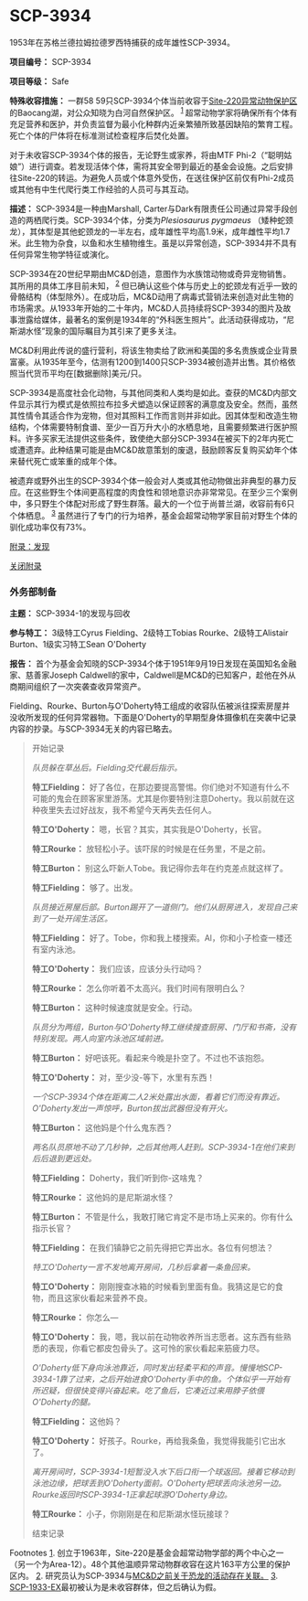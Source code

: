 # SCP-3934
                        






1953年在苏格兰德拉姆拉德罗西特捕获的成年雄性SCP-3934。



**项目编号：** SCP-3934

**项目等级：** Safe

**特殊收容措施：** 一群58 59只SCP-3934个体当前收容于[Site-220异常动物保护区](/scp-3602)的Baocang湖，对公众知晓为白河自然保护区。<sup class='footnoteref'>
 <a shape='rect' class='footnoteref' id='footnoteref-1' href='javascript:;' onclick='WIKIDOT.page.utils.scrollToReference(&apos;footnote-1&apos;)'>1</a>
</sup>超常动物学家将确保所有个体有充足营养和医护，并负责监督为最小化种群内近亲繁殖所致基因缺陷的繁育工程。死亡个体的尸体将在标准测试检查程序后焚化处置。

对于未收容SCP-3934个体的报告，无论野生或家养，将由MTF Phi-2（“聪明姑娘”）进行调查。若发现活体个体，需将其安全带到最近的基金会设施。之后安排往Site-220的转运。为避免人员或个体意外受伤，在送往保护区前仅有Phi-2成员或其他有中生代爬行类工作经验的人员可与其互动。

**描述：** SCP-3934是一种由Marshall, Carter与Dark有限责任公司通过异常手段创造的两栖爬行类。SCP-3934个体，分类为*Plesiosaurus pygmaeus* （矮种蛇颈龙），其体型是其他蛇颈龙的一半左右，成年雄性平均高1.9米，成年雌性平均1.7米。此生物为杂食，以鱼和水生植物维生。虽是以异常创造，SCP-3934并不具有任何异常生物学特征或演化。

SCP-3934在20世纪早期由MC&D创造，意图作为水族馆动物或奇异宠物销售。其所用的具体工序目前未知，<sup class='footnoteref'>
 <a shape='rect' class='footnoteref' id='footnoteref-2' href='javascript:;' onclick='WIKIDOT.page.utils.scrollToReference(&apos;footnote-2&apos;)'>2</a>
</sup>但已确认这些个体与历史上的蛇颈龙有近乎一致的骨骼结构（体型除外）。在成功后，MC&D动用了病毒式营销法来创造对此生物的市场需求。从1933年开始的二十年内，MC&D人员持续将SCP-3934的图片及故事泄露给媒体，最著名的案例是1934年的“外科医生照片”。此活动获得成功，“尼斯湖水怪”现象的国际瞩目为其引来了更多关注。

MC&D利用此传说的盛行营利，将该生物卖给了欧洲和美国的多名贵族或企业背景富豪。从1935年至今，估测有1200到1400只SCP-3934被创造并出售。其价格依照当代货币平均在[数据删除]美元/只。

SCP-3934是高度社会化动物，与其他同类和人类均是如此。查获的MC&D内部文件显示其行为模式是依照拉布拉多犬塑造以保证顾客的满意度及安全。然而，虽然其性情令其适合作为宠物，但对其照料工作而言则并非如此。因其体型和改造生物结构，个体需要特制食谱、至少一百万升大小的水栖息地，且需要频繁进行医护照料。许多买家无法提供这些条件，致使绝大部分SCP-3934在被买下的2年内死亡或遭遗弃。此种结果可能是由MC&D故意策划的废退，鼓励顾客反复购买幼年个体来替代死亡或笨重的成年个体。

被遗弃或野外出生的SCP-3934个体一般会对人类或其他动物做出非典型的暴力反应。在这些野生个体间更高程度的肉食性和领地意识亦非常常见。在至少三个案例中，多只野生个体配对形成了野生群落。最大的一个位于尚普兰湖，收容前有6只个体栖息。<sup class='footnoteref'>
 <a shape='rect' class='footnoteref' id='footnoteref-3' href='javascript:;' onclick='WIKIDOT.page.utils.scrollToReference(&apos;footnote-3&apos;)'>3</a>
</sup>虽然进行了专门的行为培养，基金会超常动物学家目前对野生个体的驯化成功率仅有73%。


<a shape='rect' class='collapsible-block-link' href='javascript:;'>&#38468;&#24405;&#65306;&#21457;&#29616;</a>

<a shape='rect' class='collapsible-block-link' href='javascript:;'>&#20851;&#38381;&#38468;&#24405;</a>



### 外务部制备


**主题：** SCP-3934-1的发现与回收

**参与特工：** 3级特工Cyrus Fielding、2级特工Tobias Rourke、2级特工Alistair Burton、1级实习特工Sean O'Doherty

**报告：** 首个为基金会知晓的SCP-3934个体于1951年9月19日发现在英国知名金融家、慈善家Joseph Caldwell的家中，Caldwell是MC&D的已知客户，趁他在外从商期间组织了一次突袭查收异常资产。

Fielding、Rourke、Burton与O'Doherty特工组成的收容队伍被派往探索房屋并没收所发现的任何异常器物。下面是O'Doherty的早期型身体摄像机在突袭中记录内容的抄录。与SCP-3934无关的内容已略去。


> 开始记录
> 
> *队员躲在草丛后。Fielding交代最后指示。* 
> 
> **特工Fielding：** 好了各位，在那边要提高警惕。你们绝对不知道有什么不可能的鬼会在顾客家里游荡。尤其是你要特别注意Doherty。我以前就在这种夜里失去过好战友，我不希望今天再失去任何人。
> 
> **特工O'Doherty：** 嗯，长官？其实，其实我是O'Doherty，长官。
> 
> **特工Rourke：** 放轻松小子。该吓尿的时候是在任务里，不是之前。
> 
> **特工Burton：** 别这么吓新人Tobe。我记得你去年在约克差点就这样了。
> 
> **特工Fielding：** 够了。出发。
> 
> *队员接近房屋后部。Burton踢开了一道侧门。他们从厨房进入，发现自己来到了一处开阔生活区。* 
> 
> **特工Fielding：** 好了。Tobe，你和我上楼搜索。Al，你和小子检查一楼还有室内泳池。
> 
> **特工O'Doherty：** 我们应该，应该分头行动吗？
> 
> **特工Rourke：** 怎么你听着不太高兴。我们时间有限明白么？
> 
> **特工Burton：** 这种时候速度就是安全。行动。
> 
> *队员分为两组，Burton与O'Doherty特工继续搜查厨房、门厅和书斋，没有特别发现。两人向室内泳池区域前进。* 
> 
> **特工Burton：** 好吧该死。看起来今晚是扑空了。不过也不该抱怨。
> 
> **特工O'Doherty：** 对，至少没-等下，水里有东西！
> 
> *一个SCP-3934个体在距离二人2米处露出水面，看着它们而没有靠近。O'Doherty发出一声惊呼，Burton拔出武器但没有开火。* 
> 
> **特工Burton：** 这他妈是个什么鬼东西？
> 
> *两名队员原地不动了几秒钟，之后其他两人赶到。SCP-3934-1在他们来到后后退到更远处。* 
> 
> **特工Fielding：** Doherty，我们听到你-这啥鬼？
> 
> **特工Rourke：** 这他妈的是尼斯湖水怪？
> 
> **特工Burton：** 不管是什么，我敢打赌它肯定不是市场上买来的。你有什么指示长官？
> 
> **特工Fielding：** 在我们镇静它之前先得把它弄出水。各位有何想法？
> 
> *特工O'Doherty一言不发地离开房间，几秒后拿着一条鱼回来。* 
> 
> **特工O'Doherty：** 刚刚搜查冰箱的时候看到里面有鱼。我猜这是它的食物，而且这家伙看起来营养不良。
> 
> **特工Rourke：** 你怎么—
> 
> **特工O'Doherty：** 我，嗯，我以前在动物收养所当志愿者。这东西有些熟悉的表现，你看它都皮包骨头了。这可怜的家伙看起来筋疲力尽。
> 
> *O'Doherty低下身向泳池靠近，同时发出轻柔平和的声音。慢慢地SCP-3934-1靠了过来，之后开始进食O'Doherty手中的鱼。个体似乎一开始有所迟疑，但很快变得兴奋起来。吃了鱼后，它凑近过来用脖子依偎O'Doherty的腿。* 
> 
> **特工Fielding：** 这他妈？
> 
> **特工O'Doherty：** 好孩子。Rourke，再给我条鱼，我觉得我能引它出水了。
> 
> *离开房间时，SCP-3934-1短暂没入水下后口衔一个球返回。接着它移动到泳池边缘，把球丢到O'Doherty面前。O'Doherty把球丢向泳池另一边。Rourke返回时SCP-3934-1正拿起球游O'Doherty身边。* 
> 
> **特工Rourke：** 小子，你刚刚是在和尼斯湖水怪玩接球？
> 
> 结束记录
> 






Footnotes
<a shape='rect' href='javascript:;' onclick='WIKIDOT.page.utils.scrollToReference(&apos;footnoteref-1&apos;)'>1</a>. 创立于1963年，Site-220是基金会超常动物学部的两个中心之一（另一个为Area-12）。48个其他温顺异常动物群收容在这片163平方公里的保护区内。
<a shape='rect' href='javascript:;' onclick='WIKIDOT.page.utils.scrollToReference(&apos;footnoteref-2&apos;)'>2</a>. 研究员认为SCP-3934与<a shape='rect' class='newpage' href='/imperfectly-fossilized-eggs-m4rho-edope-fo5le'>MC&amp;D&#20043;&#21069;&#20851;&#20110;&#24656;&#40857;&#30340;&#27963;&#21160;&#23384;&#22312;&#20851;&#32852;&#12290;</a>
<a shape='rect' href='javascript:;' onclick='WIKIDOT.page.utils.scrollToReference(&apos;footnoteref-3&apos;)'>3</a>. [SCP-1933-EX](/scp-1933-ex)最初被认为是未收容群体，但之后确认为假。


                    